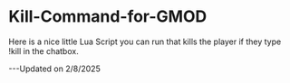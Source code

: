 # Kill-Command-for-GMOD
Here is a nice little Lua Script you can run that kills the player if they type !kill in the chatbox.

---Updated on 2/8/2025
